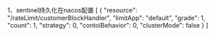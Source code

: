 1、sentinel持久化在nacos配置
[
    {
        "resource": "/rateLimit/customerBlockHandler",
        "limitApp": "default",
        "grade": 1,
        "count": 1,
        "strategy": 0,
        "contolBehavior": 0,
        "clusterMode": false
    }
]

